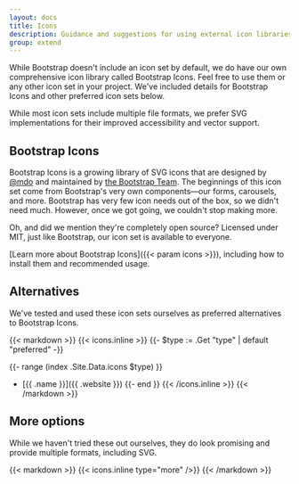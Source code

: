 ```yaml
---
layout: docs
title: Icons
description: Guidance and suggestions for using external icon libraries with Bootstrap.
group: extend
---
```


While Bootstrap doesn't include an icon set by default, we do have our own comprehensive icon library called Bootstrap
Icons. Feel free to use them or any other icon set in your project. We've included details for Bootstrap Icons and other
preferred icon sets below.

While most icon sets include multiple file formats, we prefer SVG implementations for their improved accessibility and
vector support.

## Bootstrap Icons

Bootstrap Icons is a growing library of SVG icons that are designed by [@mdo](https://github.com/mdo) and maintained
by [the Bootstrap Team](https://github.com/orgs/twbs/people). The beginnings of this icon set come from Bootstrap's very
own components—our forms, carousels, and more. Bootstrap has very few icon needs out of the box, so we didn't need much.
However, once we got going, we couldn't stop making more.

Oh, and did we mention they're completely open source? Licensed under MIT, just like Bootstrap, our icon set is
available to everyone.

[Learn more about Bootstrap Icons]({{< param icons >}}), including how to install them and recommended usage.

## Alternatives

We've tested and used these icon sets ourselves as preferred alternatives to Bootstrap Icons.

{{< markdown >}}
{{< icons.inline >}}
{{- $type := .Get "type" | default "preferred" -}}

{{- range (index .Site.Data.icons $type) }}

- [{{ .name }}]({{ .website }})
  {{- end }}
  {{< /icons.inline >}}
  {{< /markdown >}}

## More options

While we haven't tried these out ourselves, they do look promising and provide multiple formats, including SVG.

{{< markdown >}}
{{< icons.inline type="more" />}}
{{< /markdown >}}

